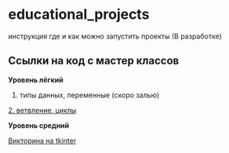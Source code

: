 # educational_projects

инструкция где и как можно запустить проекты (В разработке)


## Ссылки на код с мастер классов

**Уровень лёгкий**

1. типы данных, переменные (скоро залью)

[2. ветвление, циклы](https://github.com/monaxovdulov/LearnPython/tree/main/edu_projects/easy/2.%20Control%20Structures)


**Уровень средний**

[Викторина на tkinter](https://github.com/monaxovdulov/quize_tk/blob/main/main.py "Средний уровень")






